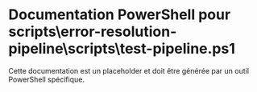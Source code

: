 # Documentation PowerShell pour scripts\error-resolution-pipeline\scripts\test-pipeline.ps1

Cette documentation est un placeholder et doit être générée par un outil PowerShell spécifique.
